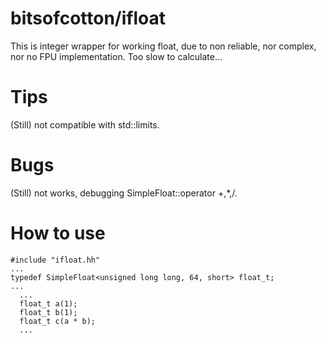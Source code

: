 # bitsofcotton/ifloat
This is integer wrapper for working float, due to non reliable, nor complex, nor no FPU implementation.
Too slow to calculate...

# Tips
(Still) not compatible with std::limits.

# Bugs
(Still) not works, debugging SimpleFloat::operator +,*,/.

# How to use
    #include "ifloat.hh"
    ...
    typedef SimpleFloat<unsigned long long, 64, short> float_t;
    ...
      ...
      float_t a(1);
      float_t b(1);
      float_t c(a * b);
      ...
